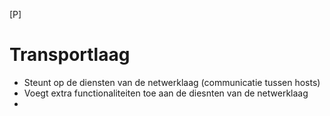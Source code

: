 [P]
# Transportlaag
- Steunt op de diensten van de netwerklaag (communicatie tussen hosts)
- Voegt extra functionaliteiten toe aan de diesnten van de netwerklaag
- 
